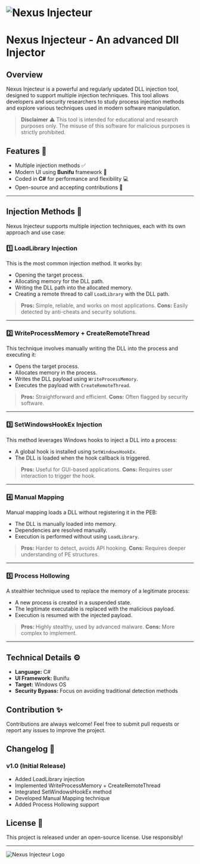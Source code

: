 # ![Nexus Injecteur](https://cdn.discordapp.com/attachments/1308922381754040340/1339987210568732705/Picsart_25-02-14_16-49-50-074.png?ex=67b2b216&is=67b16096&hm=ce3bafbd680e079c2c931270bdd885fb18b66ee41b31016160cade3521ecc0eb&)

# Nexus Injecteur - An advanced Dll Injector

## Overview
Nexus Injecteur is a powerful and regularly updated DLL injection tool, designed to support multiple injection techniques. This tool allows developers and security researchers to study process injection methods and explore various techniques used in modern software manipulation.

> **Disclaimer** ⚠️
> This tool is intended for educational and research purposes only. The misuse of this software for malicious purposes is strictly prohibited.

## Features 🚀
- Multiple injection methods ✅
- Modern UI using **Bunifu** framework 🎨
- Coded in **C#** for performance and flexibility 💻
- Open-source and accepting contributions 🤝

---

## Injection Methods 🧩
Nexus Injecteur supports multiple injection techniques, each with its own approach and use case:

### 1️⃣ LoadLibrary Injection
This is the most common injection method. It works by:
- Opening the target process.
- Allocating memory for the DLL path.
- Writing the DLL path into the allocated memory.
- Creating a remote thread to call `LoadLibrary` with the DLL path.

> **Pros:** Simple, reliable, and works on most applications.
> **Cons:** Easily detected by anti-cheats and security solutions.

---

### 2️⃣ WriteProcessMemory + CreateRemoteThread
This technique involves manually writing the DLL into the process and executing it:
- Opens the target process.
- Allocates memory in the process.
- Writes the DLL payload using `WriteProcessMemory`.
- Executes the payload with `CreateRemoteThread`.

> **Pros:** Straightforward and efficient.
> **Cons:** Often flagged by security software.

---

### 3️⃣ SetWindowsHookEx Injection
This method leverages Windows hooks to inject a DLL into a process:
- A global hook is installed using `SetWindowsHookEx`.
- The DLL is loaded when the hook callback is triggered.

> **Pros:** Useful for GUI-based applications.
> **Cons:** Requires user interaction to trigger the hook.

---

### 4️⃣ Manual Mapping
Manual mapping loads a DLL without registering it in the PEB:
- The DLL is manually loaded into memory.
- Dependencies are resolved manually.
- Execution is performed without using `LoadLibrary`.

> **Pros:** Harder to detect, avoids API hooking.
> **Cons:** Requires deeper understanding of PE structures.

---

### 5️⃣ Process Hollowing
A stealthier technique used to replace the memory of a legitimate process:
- A new process is created in a suspended state.
- The legitimate executable is replaced with the malicious payload.
- Execution is resumed with the injected payload.

> **Pros:** Highly stealthy, used by advanced malware.
> **Cons:** More complex to implement.

---

## Technical Details ⚙️
- **Language:** C#
- **UI Framework:** Bunifu
- **Target:** Windows OS
- **Security Bypass:** Focus on avoiding traditional detection methods

## Contribution ✨
Contributions are always welcome! Feel free to submit pull requests or report any issues to improve the project.

## Changelog 📌
### v1.0 (Initial Release)
- Added LoadLibrary injection
- Implemented WriteProcessMemory + CreateRemoteThread
- Integrated SetWindowsHookEx method
- Developed Manual Mapping technique
- Added Process Hollowing support

## License 📜
This project is released under an open-source license. Use responsibly!

---

![Nexus Injecteur Logo](https://cdn.discordapp.com/attachments/1308922381754040340/1339996458782556222/Picsart_25-02-14_17-27-24-052.png?ex=67b2bab3&is=67b16933&hm=f6ffe7634da774df8df1948324343325f49221066ff94b73c5c290fa8adc5423&)

